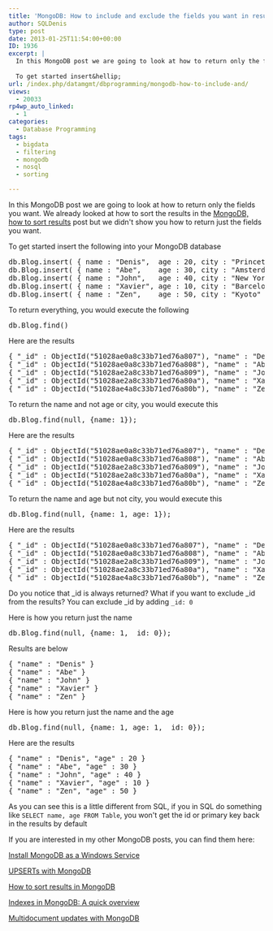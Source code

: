 ```yaml
---
title: 'MongoDB: How to include and exclude the fields you want in results'
author: SQLDenis
type: post
date: 2013-01-25T11:54:00+00:00
ID: 1936
excerpt: |
  In this MongoDB post we are going to look at how to return only the fields you want. We already looked at how to sort the results in the MongoDB, how to sort results but we didn't show you how to return just the fields you want.
  
  To get started insert&hellip;
url: /index.php/datamgmt/dbprogramming/mongodb-how-to-include-and/
views:
  - 20033
rp4wp_auto_linked:
  - 1
categories:
  - Database Programming
tags:
  - bigdata
  - filtering
  - mongodb
  - nosql
  - sorting

---
```

In this MongoDB post we are going to look at how to return only the fields you want. We already looked at how to sort the results in the [MongoDB, how to sort results][1] post but we didn't show you how to return just the fields you want.

To get started insert the following into your MongoDB database

<pre>db.Blog.insert( { name : "Denis",  age : 20, city : "Princeton" } )
db.Blog.insert( { name : "Abe",    age : 30, city : "Amsterdam" } )
db.Blog.insert( { name : "John",   age : 40, city : "New York"  } )
db.Blog.insert( { name : "Xavier", age : 10, city : "Barcelona" } )
db.Blog.insert( { name : "Zen",    age : 50, city : "Kyoto"     } )</pre>

To return everything, you would execute the following

<pre>db.Blog.find()</pre>

Here are the results

<pre>{ "_id" : ObjectId("51028ae0a8c33b71ed76a807"), "name" : "Denis", "age" : 20, "city" : "Princeton" }
{ "_id" : ObjectId("51028ae0a8c33b71ed76a808"), "name" : "Abe", "age" : 30, "city" : "Amsterdam" }
{ "_id" : ObjectId("51028ae2a8c33b71ed76a809"), "name" : "John", "age" : 40, "city" : "New York" }
{ "_id" : ObjectId("51028ae2a8c33b71ed76a80a"), "name" : "Xavier", "age" : 10, "city" : "Barcelona" }
{ "_id" : ObjectId("51028ae4a8c33b71ed76a80b"), "name" : "Zen", "age" : 50, "city" : "Kyoto" }</pre>

To return the name and not age or city, you would execute this

<pre>db.Blog.find(null, {name: 1});</pre>

Here are the results

<pre>{ "_id" : ObjectId("51028ae0a8c33b71ed76a807"), "name" : "Denis" }
{ "_id" : ObjectId("51028ae0a8c33b71ed76a808"), "name" : "Abe" }
{ "_id" : ObjectId("51028ae2a8c33b71ed76a809"), "name" : "John" }
{ "_id" : ObjectId("51028ae2a8c33b71ed76a80a"), "name" : "Xavier" }
{ "_id" : ObjectId("51028ae4a8c33b71ed76a80b"), "name" : "Zen" }</pre>

To return the name and age but not city, you would execute this

<pre>db.Blog.find(null, {name: 1, age: 1});</pre>

Here are the results

<pre>{ "_id" : ObjectId("51028ae0a8c33b71ed76a807"), "name" : "Denis", "age" : 20 }
{ "_id" : ObjectId("51028ae0a8c33b71ed76a808"), "name" : "Abe", "age" : 30 }
{ "_id" : ObjectId("51028ae2a8c33b71ed76a809"), "name" : "John", "age" : 40 }
{ "_id" : ObjectId("51028ae2a8c33b71ed76a80a"), "name" : "Xavier", "age" : 10 }
{ "_id" : ObjectId("51028ae4a8c33b71ed76a80b"), "name" : "Zen", "age" : 50 }</pre>

Do you notice that \_id is always returned? What if you want to exclude \_id from the results? You can exclude _id by adding `_id: 0`

Here is how you return just the name

<pre>db.Blog.find(null, {name: 1, _id: 0});</pre>

Results are below

<pre>{ "name" : "Denis" }
{ "name" : "Abe" }
{ "name" : "John" }
{ "name" : "Xavier" }
{ "name" : "Zen" }</pre>

Here is how you return just the name and the age

<pre>db.Blog.find(null, {name: 1, age: 1, _id: 0});</pre>

Here are the results

<pre>{ "name" : "Denis", "age" : 20 }
{ "name" : "Abe", "age" : 30 }
{ "name" : "John", "age" : 40 }
{ "name" : "Xavier", "age" : 10 }
{ "name" : "Zen", "age" : 50 }</pre>

As you can see this is a little different from SQL, if you in SQL do something like `SELECT name, age FROM Table`, you won't get the id or primary key back in the results by default

If you are interested in my other MongoDB posts, you can find them here:
  
[Install MongoDB as a Windows Service][2]
  
[UPSERTs with MongoDB][3]
  
[How to sort results in MongoDB][1]
  
[Indexes in MongoDB: A quick overview][4]
  
[Multidocument updates with MongoDB][5]

 [1]: /index.php/DataMgmt/DBProgramming/mongodb-how-to-sort-results
 [2]: /index.php/DataMgmt/DBProgramming/creating-mongodb-as-a-service
 [3]: /index.php/DataMgmt/DBProgramming/doing-upserts-in-mongodb
 [4]: /index.php/DataMgmt/DBProgramming/indexes-in-mongodb
 [5]: /index.php/DataMgmt/DBProgramming/multidocument-updates-with-mongodb